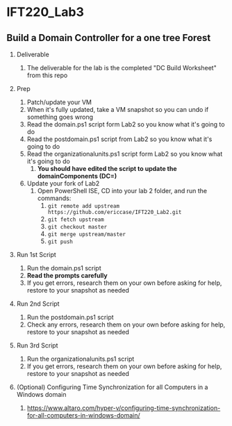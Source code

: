 # IFT220_Lab3
## Build a Domain Controller for a one tree Forest 

1. Deliverable
    1. The deliverable for the lab is the completed "DC Build Worksheet" from this repo

1. Prep
    1. Patch/update your VM
    1. When it's fully updated, take a VM snapshot so you can undo if something goes wrong
    1. Read the domain.ps1 script form Lab2 so you know what it's going to do
    1. Read the postdomain.ps1 script from Lab2 so you know what it's going to do
    1. Read the organizationalunits.ps1 script form Lab2 so you know what it's going to do
        1. **You should have edited the script to update the domainComponents (DC=)**
    1. Update your fork of Lab2
        1. Open PowerShell ISE, CD into your lab 2 folder, and run the commands:
            1. `git remote add upstream https://github.com/ericcase/IFT220_Lab2.git`
            1. `git fetch upstream`
            1. `git checkout master`
            1. `git merge upstream/master`
            1. `git push`

1. Run 1st Script
    1. Run the domain.ps1 script 
    1. **Read the prompts carefully**
    1. If you get errors, research them on your own before asking for help, restore to your snapshot as needed

1. Run 2nd Script
    1. Run the postdomain.ps1 script
    1. Check any errors, research them on your own before asking for help, restore to your snapshot as needed

1. Run 3rd Script
    1. Run the organizationalunits.ps1 script
    1. If you get errors, research them on your own before asking for help, restore to your snapshot as needed

1. (Optional) Configuring Time Synchronization for all Computers in a Windows domain
    1. https://www.altaro.com/hyper-v/configuring-time-synchronization-for-all-computers-in-windows-domain/
